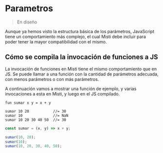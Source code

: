 # Parametros

> En diseño

Aunque ya hemos visto la estructura básica de los parámetros, JavaScript tiene un comportamiento más complejo,
el cual Misti debe incluir para poder tener la mayor compatibilidad con el mismo.

## Cómo se compila la invocación de funciones a JS

La invocación de funciones en Misti tiene el mismo comportamiento que en JS. Se puede llamar a
una función con la cantidad de parámetros adecuada, con menos parámetros o con más parámetros.

A continuación vamos a mostrar una función de ejemplo, y varias invocaciones a esta en Misti,
y luego en el JS compilado.

```
fun sumar x y = x + y

sumar 10 20           //= 30
sumar 10              //= NaN
sumar 10 20 30 40 50  //= 30
```
```javascript
const sumar = (x, y) => x + y;

sumar(10, 20);
sumar(10);
sumar(10, 20, 30, 40, 50);
```
















